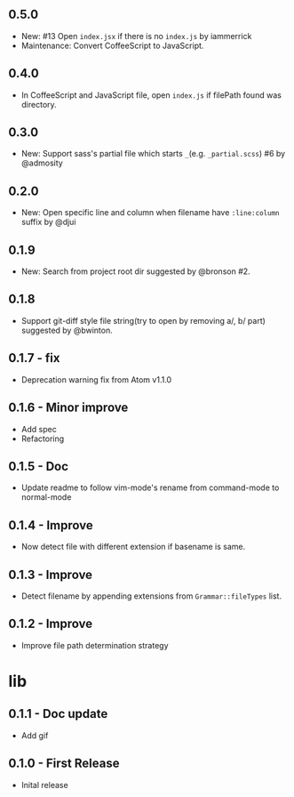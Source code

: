 ## 0.5.0
- New: #13 Open `index.jsx` if there is no `index.js` by iammerrick
- Maintenance: Convert CoffeeScript to JavaScript.

## 0.4.0
- In CoffeeScript and JavaScript file, open `index.js` if filePath found was directory.

## 0.3.0
- New: Support sass's partial file which starts `_`(e.g. `_partial.scss`) #6 by @admosity

## 0.2.0
- New: Open specific line and column when filename have `:line:column` suffix by @djui

## 0.1.9
- New: Search from project root dir suggested by @bronson #2.

## 0.1.8
- Support git-diff style file string(try to open by removing a/, b/ part) suggested by @bwinton.

## 0.1.7 - fix
- Deprecation warning fix from Atom v1.1.0

## 0.1.6 - Minor improve
- Add spec
- Refactoring

## 0.1.5 - Doc
- Update readme to follow vim-mode's rename from command-mode to normal-mode

## 0.1.4 - Improve
* Now detect file with different extension if basename is same.

## 0.1.3 - Improve
* Detect filename by appending extensions from `Grammar::fileTypes` list.

## 0.1.2 - Improve
* Improve file path determination strategy
# lib
## 0.1.1 - Doc update
* Add gif

## 0.1.0 - First Release
* Inital release
